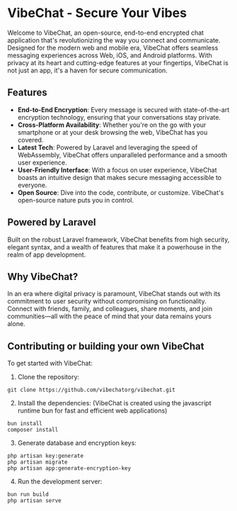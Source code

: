 # VibeChat - Secure Your Vibes

Welcome to VibeChat, an open-source, end-to-end encrypted chat application that's revolutionizing the way you connect and communicate. Designed for the modern web and mobile era, VibeChat offers seamless messaging experiences across Web, iOS, and Android platforms. With privacy at its heart and cutting-edge features at your fingertips, VibeChat is not just an app, it's a haven for secure communication.

## Features

- **End-to-End Encryption**: Every message is secured with state-of-the-art encryption technology, ensuring that your conversations stay private.
- **Cross-Platform Availability**: Whether you're on the go with your smartphone or at your desk browsing the web, VibeChat has you covered.
- **Latest Tech**: Powered by Laravel and leveraging the speed of WebAssembly, VibeChat offers unparalleled performance and a smooth user experience.
- **User-Friendly Interface**: With a focus on user experience, VibeChat boasts an intuitive design that makes secure messaging accessible to everyone.
- **Open Source**: Dive into the code, contribute, or customize. VibeChat's open-source nature puts you in control.

## Powered by Laravel

Built on the robust Laravel framework, VibeChat benefits from high security, elegant syntax, and a wealth of features that make it a powerhouse in the realm of app development.

## Why VibeChat?

In an era where digital privacy is paramount, VibeChat stands out with its commitment to user security without compromising on functionality. Connect with friends, family, and colleagues, share moments, and join communities—all with the peace of mind that your data remains yours alone.

## Contributing or building your own VibeChat

To get started with VibeChat:

1. Clone the repository:

```
git clone https://github.com/vibechatorg/vibechat.git
```
2. Install the dependencies:
   (VibeChat is created using the javascript runtime bun for fast and efficient web applications)

```
bun install
composer install
```
3. Generate database and encryption keys:

```
php artisan key:generate
php artisan migrate
php artisan app:generate-encryption-key
```

4. Run the development server:

```
bun run build
php artisan serve
```
